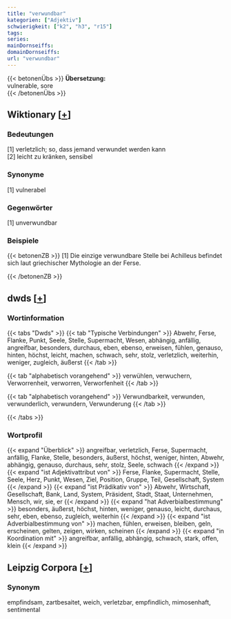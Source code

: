 ```yaml
---
title: "verwundbar"
kategorien: ["Adjektiv"]
schwierigkeit: ["k2", "h3", "r15"]
tags:
series:
mainDornseiffs:
domainDornseiffs:
url: "verwundbar"
---
```


{{< betonenÜbs >}}
**Übersetzung:**  
vulnerable, sore  
{{< /betonenÜbs >}}

## Wiktionary [[+](https://de.wiktionary.org/wiki/verwundbar)]

### Bedeutungen
[1] verletzlich; so, dass jemand verwundet werden kann  
[2] leicht zu kränken, sensibel  

### Synonyme
[1] vulnerabel  

### Gegenwörter
[1] unverwundbar  

### Beispiele
{{< betonenZB >}}
[1] Die einzige verwundbare Stelle bei Achilleus befindet sich laut griechischer Mythologie an der Ferse.  

{{< /betonenZB >}}


## dwds [[+](https://www.dwds.de/wb/verwundbar)]

### Wortinformation
{{< tabs "Dwds" >}}
{{< tab "Typische Verbindungen" >}}
Abwehr, Ferse, Flanke, Punkt, Seele, Stelle, Supermacht, Wesen, abhängig, anfällig, angreifbar, besonders, durchaus, eben, ebenso, erweisen, fühlen, genauso, hinten, höchst, leicht, machen, schwach, sehr, stolz, verletzlich, weiterhin, weniger, zugleich, äußerst
{{< /tab >}}

{{< tab "alphabetisch vorangehend" >}}
verwühlen, verwuchern, Verworrenheit, verworren, Verworfenheit
{{< /tab >}}

{{< tab "alphabetisch vorangehend" >}}
Verwundbarkeit, verwunden, verwunderlich, verwundern, Verwunderung
{{< /tab >}}

{{< /tabs >}}

### Wortprofil
{{< expand "Überblick" >}} angreifbar, verletzlich, Ferse, Supermacht, anfällig, Flanke, Stelle, besonders, äußerst, höchst, weniger, hinten, Abwehr, abhängig, genauso, durchaus, sehr, stolz, Seele, schwach {{< /expand >}}
{{< expand "ist Adjektivattribut von" >}} Ferse, Flanke, Supermacht, Stelle, Seele, Herz, Punkt, Wesen, Ziel, Position, Gruppe, Teil, Gesellschaft, System {{< /expand >}}
{{< expand "ist Prädikativ von" >}} Abwehr, Wirtschaft, Gesellschaft, Bank, Land, System, Präsident, Stadt, Staat, Unternehmen, Mensch, wir, sie, er {{< /expand >}}
{{< expand "hat Adverbialbestimmung" >}} besonders, äußerst, höchst, hinten, weniger, genauso, leicht, durchaus, sehr, eben, ebenso, zugleich, weiterhin {{< /expand >}}
{{< expand "ist Adverbialbestimmung von" >}} machen, fühlen, erweisen, bleiben, geln, erscheinen, gelten, zeigen, wirken, scheinen {{< /expand >}}
{{< expand "in Koordination mit" >}} angreifbar, anfällig, abhängig, schwach, stark, offen, klein {{< /expand >}}

## Leipzig Corpora [[+](https://corpora.uni-leipzig.de/en/res?word=verwundbar&corpusId=deu_newscrawl-public_2018)]


### Synonym
empfindsam, zartbesaitet, weich, verletzbar, empfindlich, mimosenhaft, sentimental

